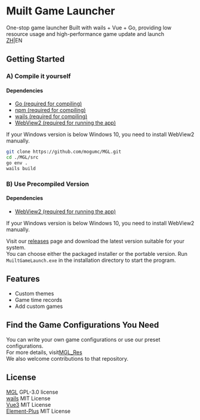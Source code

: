 # Muilt Game Launcher
One-stop game launcher
Built with wails + Vue + Go, providing low resource usage and high-performance game update and launch   
[ZH](https://github.com/mogumc/MGL/blob/main/README.md)|EN

## Getting Started  
### A) Compile it yourself

#### Dependencies  
- [Go (required for compiling)](https://golang.google.cn/dl/)  
- [npm (required for compiling)](https://nodejs.org/en/download)  
- [wails (required for compiling)](https://wails.io/docs/gettingstarted/installation/)  
- [WebView2 (required for running the app)](https://developer.microsoft.com/microsoft-edge/webview2)  

If your Windows version is below Windows 10, you need to install WebView2 manually.

```bash
git clone https://github.com/mogumc/MGL.git
cd ./MGL/src
go env .
wails build
```

### B) Use Precompiled Version

#### Dependencies
- [WebView2 (required for running the app)](https://developer.microsoft.com/microsoft-edge/webview2) 

If your Windows version is below Windows 10, you need to install WebView2 manually.

Visit our [releases](https://github.com/mogumc/MGL/releases) page and download the latest version suitable for your system.  
You can choose either the packaged installer or the portable version. Run ``MuiltGameLaunch.exe`` in the installation directory to start the program.

## Features
- Custom themes  
- Game time records  
- Add custom games  

## Find the Game Configurations You Need
You can write your own game configurations or use our preset configurations.  
For more details, visit[MGL_Res](https://github.com/mogumc/MGL_Res)  
We also welcome contributions to that repository.

## License
[MGL](https://github.com/mogumc/MGL) GPL-3.0 license  
[wails](https://github.com/wailsapp/wails)  MIT License  
[Vue3](https://github.com/vuejs/core) MIT License  
[Element-Plus](https://github.com/element-plus/element-plus) MIT License 
